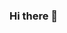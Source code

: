 ### Hi there 👋

<!--
**GustavoTijerino1/GustavoTijerino1** is a ✨ _special_ ✨ repository because its `README.md` (this file) appears on your GitHub profile.

Here are some ideas to get you started:

- 🔭 I’m currently working on ...
- 🌱 I’m currently learning ...
- 👯 I’m looking to collaborate on ...
- 🤔 I’m looking for help with ...
- 💬 Ask me about ...
- 📫 How to reach me: gustavo.m.tijerino@gmail.com
- 😄 Pronouns: ...
- ⚡ Fun fact: ...
-->
